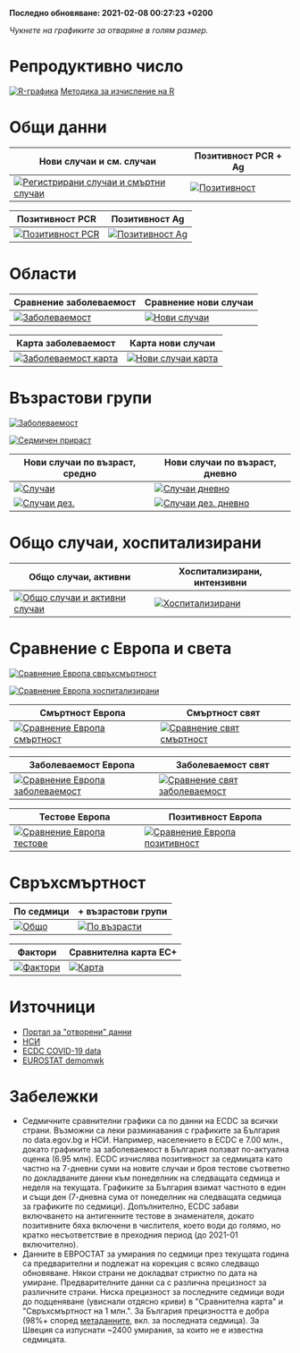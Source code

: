**Последно обновяване: <!-- up -->2021-02-08 00:27:23 +0200<!-- date -->**

*Чукнете на графиките за отваряне в голям размер.*

# Репродуктивно число

[![R-графика](https://raw.githubusercontent.com/StanTraykov/c19bg/gh-pages/cur_svg/C00_R.svg)](https://raw.githubusercontent.com/StanTraykov/c19bg/gh-pages/cur_svg/C00_R.svg)
[Методика за изчисление на R](https://github.com/StanTraykov/c19bg/wiki/%D0%9C%D0%B5%D1%82%D0%BE%D0%B4%D0%B8%D0%BA%D0%B0-%D0%B7%D0%B0-%D0%B8%D0%B7%D1%87%D0%B8%D1%81%D0%BB%D0%B5%D0%BD%D0%B8%D0%B5-%D0%BD%D0%B0-R)

# Общи данни

|Нови случаи и см. случаи|Позитивност PCR + Ag|
|-----|-----|
|[![Регистрирани случаи и смъртни случаи](https://raw.githubusercontent.com/StanTraykov/c19bg/gh-pages/cur_svg/C04_cd.svg)](https://raw.githubusercontent.com/StanTraykov/c19bg/gh-pages/cur_svg/C04_cd.svg)|[![Позитивност](https://raw.githubusercontent.com/StanTraykov/c19bg/gh-pages/cur_svg/C09_pos.svg)](https://raw.githubusercontent.com/StanTraykov/c19bg/gh-pages/cur_svg/C09_pos.svg)|

|Позитивност PCR|Позитивност Ag|
|-----|-----|
|[![Позитивност PCR](https://raw.githubusercontent.com/StanTraykov/c19bg/gh-pages/cur_svg/C09_pos_pcr.svg)](https://raw.githubusercontent.com/StanTraykov/c19bg/gh-pages/cur_svg/C09_pos_pcr.svg)|[![Позитивност Ag](https://raw.githubusercontent.com/StanTraykov/c19bg/gh-pages/cur_svg/C09_pos_ag.svg)](https://raw.githubusercontent.com/StanTraykov/c19bg/gh-pages/cur_svg/C09_pos_ag.svg)|

# Области

|Сравнение заболеваемост|Сравнение нови случаи|
|-----|-----|
|[![Заболеваемост](https://raw.githubusercontent.com/StanTraykov/c19bg/gh-pages/cur_svg/C02_oblasts_i_cmp.svg)](https://raw.githubusercontent.com/StanTraykov/c19bg/gh-pages/cur_svg/C02_oblasts_i_cmp.svg)|[![Нови случаи](https://raw.githubusercontent.com/StanTraykov/c19bg/gh-pages/cur_svg/C03_oblasts_c_cmp.svg)](https://raw.githubusercontent.com/StanTraykov/c19bg/gh-pages/cur_svg/C03_oblasts_c_cmp.svg)|

|Карта заболеваемост|Карта нови случаи|
|-----|-----|
|[![Заболеваемост карта](https://raw.githubusercontent.com/StanTraykov/c19bg/gh-pages/cur_svg/C02_oblasts_i100k.svg)](https://raw.githubusercontent.com/StanTraykov/c19bg/gh-pages/cur_svg/C02_oblasts_i100k.svg)|[![Нови случаи карта](https://raw.githubusercontent.com/StanTraykov/c19bg/gh-pages/cur_svg/C03_oblasts_count.svg)](https://raw.githubusercontent.com/StanTraykov/c19bg/gh-pages/cur_svg/C03_oblasts_count.svg)|

# Възрастови групи

[![Заболеваемост](https://raw.githubusercontent.com/StanTraykov/c19bg/gh-pages/cur_svg/C01_heat.png)](https://raw.githubusercontent.com/StanTraykov/c19bg/gh-pages/cur_svg/C01_heat.png)

[![Седмичен прираст](https://raw.githubusercontent.com/StanTraykov/c19bg/gh-pages/cur_svg/C01_heatWrate.png)](https://raw.githubusercontent.com/StanTraykov/c19bg/gh-pages/cur_svg/C01_heatWrate.png)

|Нови случаи по възраст, средно|Нови случаи по възраст, дневно|
|-----|-----|
|[![Случаи](https://raw.githubusercontent.com/StanTraykov/c19bg/gh-pages/cur_svg/C05_age_7.svg)](https://raw.githubusercontent.com/StanTraykov/c19bg/gh-pages/cur_svg/C05_age_7.svg)|[![Случаи дневно](https://raw.githubusercontent.com/StanTraykov/c19bg/gh-pages/cur_svg/C06_age_1.svg)](https://raw.githubusercontent.com/StanTraykov/c19bg/gh-pages/cur_svg/C06_age_1.svg)|
|[![Случаи дез.](https://raw.githubusercontent.com/StanTraykov/c19bg/gh-pages/cur_svg/C05_age_dis.svg)](https://raw.githubusercontent.com/StanTraykov/c19bg/gh-pages/cur_svg/C05_age_dis.svg)|[![Случаи дез. дневно](https://raw.githubusercontent.com/StanTraykov/c19bg/gh-pages/cur_svg/C06_age_dis_1.svg)](https://raw.githubusercontent.com/StanTraykov/c19bg/gh-pages/cur_svg/C06_age_dis_1.svg)|

# Общо случаи, хоспитализирани

|Общо случаи, активни|Хоспитализирани, интензивни|
|-----|-----|
|[![Общо случаи и активни случаи](https://raw.githubusercontent.com/StanTraykov/c19bg/gh-pages/cur_svg/C08_cases.svg)](https://raw.githubusercontent.com/StanTraykov/c19bg/gh-pages/cur_svg/C08_cases.svg)|[![Хоспитализирани](https://raw.githubusercontent.com/StanTraykov/c19bg/gh-pages/cur_svg/C07_hospitalized.svg)](https://raw.githubusercontent.com/StanTraykov/c19bg/gh-pages/cur_svg/C07_hospitalized.svg)|

# Сравнение с Европа и света

[![Сравнение Европа свръхсмъртност](https://raw.githubusercontent.com/StanTraykov/c19bg/gh-pages/cur_svg/C12_exd1m_eurp.svg)](https://raw.githubusercontent.com/StanTraykov/c19bg/gh-pages/cur_svg/C12_exd1m_eurp.svg)

[![Сравнение Европа хоспитализирани](https://raw.githubusercontent.com/StanTraykov/c19bg/gh-pages/cur_svg/C13_cmp_h_eurp.svg)](https://raw.githubusercontent.com/StanTraykov/c19bg/gh-pages/cur_svg/C13_cmp_h_eurp.svg)

|Смъртност Европа|Смъртност свят|
|-----|-----|
|[![Сравнение Европа смъртност](https://raw.githubusercontent.com/StanTraykov/c19bg/gh-pages/cur_svg/C11_cmp_d_eurp.svg)](https://raw.githubusercontent.com/StanTraykov/c19bg/gh-pages/cur_svg/C11_cmp_d_eurp.svg)|[![Сравнение свят смъртност](https://raw.githubusercontent.com/StanTraykov/c19bg/gh-pages/cur_svg/C10_cmp_d_wrld.svg)](https://raw.githubusercontent.com/StanTraykov/c19bg/gh-pages/cur_svg/C10_cmp_d_wrld.svg)|

|Заболеваемост Европа|Заболеваемост свят|
|-----|-----|
|[![Сравнение Европа заболеваемост](https://raw.githubusercontent.com/StanTraykov/c19bg/gh-pages/cur_svg/C11_cmp_i_eurp.svg)](https://raw.githubusercontent.com/StanTraykov/c19bg/gh-pages/cur_svg/C11_cmp_i_eurp.svg)|[![Сравнение свят заболеваемост](https://raw.githubusercontent.com/StanTraykov/c19bg/gh-pages/cur_svg/C10_cmp_i_wrld.svg)](https://raw.githubusercontent.com/StanTraykov/c19bg/gh-pages/cur_svg/C10_cmp_i_wrld.svg)|

|Тестове Европа|Позитивност Европа|
|-----|-----|
|[![Сравнение Европа тестове](https://raw.githubusercontent.com/StanTraykov/c19bg/gh-pages/cur_svg/C14_cmp_tst_eurp.svg)](https://raw.githubusercontent.com/StanTraykov/c19bg/gh-pages/cur_svg/C14_cmp_tst_eurp.svg)|[![Сравнение Европа позитивност](https://raw.githubusercontent.com/StanTraykov/c19bg/gh-pages/cur_svg/C15_cmp_pos_eurp.svg)](https://raw.githubusercontent.com/StanTraykov/c19bg/gh-pages/cur_svg/C15_cmp_pos_eurp.svg)|

# Свръхсмъртност

|По седмици|+ възрастови групи|
|-----|-----|
|[![Общо](https://raw.githubusercontent.com/StanTraykov/c19bg/gh-pages/cur_svg/D00_BG_t.svg)](https://raw.githubusercontent.com/StanTraykov/c19bg/gh-pages/cur_svg/D00_BG_t.svg)|[![По възрасти](https://raw.githubusercontent.com/StanTraykov/c19bg/gh-pages/cur_svg/D04_BG.svg)](https://raw.githubusercontent.com/StanTraykov/c19bg/gh-pages/cur_svg/D04_BG.svg)|

|Фактори|Сравнителна карта ЕС+|
|-----|-----|
|[![Фактори](https://raw.githubusercontent.com/StanTraykov/c19bg/gh-pages/cur_svg/D00_cmp.svg)](https://raw.githubusercontent.com/StanTraykov/c19bg/gh-pages/cur_svg/D00_cmp.svg)|[![Карта](https://raw.githubusercontent.com/StanTraykov/c19bg/gh-pages/cur_svg/D00_map.svg)](https://raw.githubusercontent.com/StanTraykov/c19bg/gh-pages/cur_svg/D00_map.svg)|

# Източници
* [Портал за "отворени" данни](https://data.egov.bg/data/view/492e8186-0d00-43fb-8f5e-f2b0b183b64f)
* [НСИ](https://www.nsi.bg/)
* [ECDC COVID-19 data](https://www.ecdc.europa.eu/en/covid-19/data)
* [EUROSTAT demomwk](https://ec.europa.eu/eurostat/databrowser/view/demo_r_mwk_10/default/table?lang=en)

# Забележки
* Седмичните сравнителни графики са по данни на ECDC за всички страни. Възможни са леки разминавания с графиките за България по data.egov.bg и НСИ. Например, населението в ECDC е 7.00 млн., докато графиките за заболеваемост в България ползват по-актуална оценка (6.95 млн). ECDC изчислява позитивност за седмицата като частно на 7-дневни суми на новите случаи и броя тестове съответно по докладваните данни към понеделник на следващата седмица и неделя на текущата. Графиките за България взимат частното в един и същи ден (7-дневна сума от понеделник на следващата седмица за графиките по седмици). Допълнително, ECDC забави включването на антигенните тестове в знаменателя, докато позитивните бяха включени в числителя, което води до голямо, но кратко несъответствие в преходния период (до 2021-01 включително).
* Данните в ЕВРОСТАТ за умирания по седмици през текущата година са предварителни и подлежат на корекция с всяко следващо обновяване. Някои страни не докладват стриктно по дата на умиране. Предварителните данни са с различна прецизност за различните страни. Ниска прецизност за последните седмици води до подценяване (увиснали отдясно криви) в "Сравнителна карта" и "Свръхсмъртност на 1 млн.". За България прецизността е добра (98%+ според [метаданните](https://ec.europa.eu/eurostat/cache/metadata/en/demomwk_esms.htm), вкл. за последната седмица). За Швеция са изпуснати ~2400 умирания, за които не е известна седмицата.
